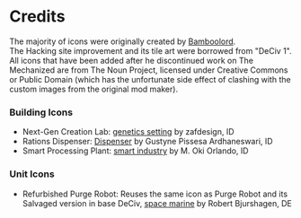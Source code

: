# Credits

The majority of icons were originally created by [Bamboolord](https://github.com/RealBamboolord).<br>
The Hacking site improvement and its tile art were borrowed from "DeCiv 1".<br>
All icons that have been added after he discontinued work on The Mechanized are from The Noun Project, licensed under Creative Commons or Public Domain (which has the unfortunate side effect of clashing with the custom images from the original mod maker).

### Building Icons
- Next-Gen Creation Lab: [genetics setting](https://thenounproject.com/icon/genetics-setting-5474822/) by zafdesign, ID
- Rations Dispenser: [Dispenser](https://thenounproject.com/icon/dispenser-4565083/) by Gustyne Pissesa Ardhaneswari, ID
- Smart Processing Plant: [smart industry](https://thenounproject.com/icon/smart-industry-5558039/) by M. Oki Orlando, ID

### Unit Icons
- Refurbished Purge Robot: Reuses the same icon as Purge Robot and its Salvaged version in base DeCiv, [space marine](https://thenounproject.com/icon/space-marine-118882/) by Robert Bjurshagen, DE